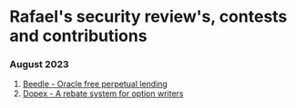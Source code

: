 # Rafael's security review's, contests and contributions

### August 2023

1. [Beedle - Oracle free perpetual lending](contests/2023-07-beedle.md)
2. [Dopex - A rebate system for option writers](contests/2023-08-dopex.md)
